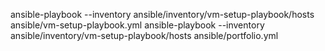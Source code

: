 ansible-playbook --inventory ansible/inventory/vm-setup-playbook/hosts ansible/vm-setup-playbook.yml
ansible-playbook --inventory ansible/inventory/vm-setup-playbook/hosts ansible/portfolio.yml
